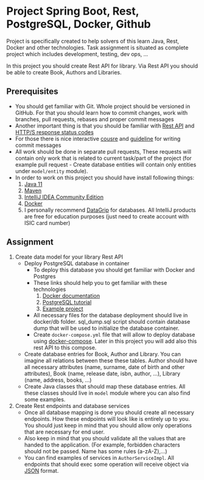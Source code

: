 # Project Spring Boot, Rest, PostgreSQL, Docker, Github

Project is specifically created to help solvers of this learn Java, Rest, Docker and other
technologies. Task assignment is situated as complete project which includes development, testing, dev ops, ...

In this project you should create Rest API for library. Via Rest API you should be able to create
Book, Authors and Libraries.

## Prerequisites
- You should get familiar with Git. Whole project should be versioned in GitHub. For that you should
  learn how to commit changes, work with branches, pull requests, rebases and proper commit messages
- Another important thing is that you should be familiar with [Rest API](https://aws.amazon.com/what-is/restful-api/) and [HTTP/S response status codes](https://developer.mozilla.org/en-US/docs/Web/HTTP/Status) 
- For those there is nice interactive [cousre](https://learngitbranching.js.org/) and [guideline](https://initialcommit.com/blog/git-commit-messages-best-practices) for writing commit messages
- All work should be done in separate pull requests, These requests will contain only work that is related to current task/part of the project (for example pull request - Create database entities will contain
  only entities under `model/entity` module).
- In order to work on this project you should have install following things:
    1. [Java 11](https://tecadmin.net/install-java-on-fedora/)
    2. [Maven](https://tecadmin.net/install-apache-maven-on-fedora/)
    3. [IntelliJ IDEA Community Edition](https://www.jetbrains.com/idea/download/#section=linux) 
    4. [Docker](https://docs.docker.com/engine/install/fedora/)
    5. I personally recommend [DataGrip](https://www.jetbrains.com/datagrip/download/#section=linux) for databases. All IntelliJ products are free for education purposes (just need to create account
with ISIC card number) 
## Assignment

1. Create data model for your library Rest API
    - Deploy PostgreSQL database in container
        - To deploy this database you should get familiar with Docker and Postgres
        - These links should help you to get familiar with these technologies
            1. [Docker documentation](https://docs.docker.com/get-started/overview/)
            2. [PostgreSQL tutorial](https://www.postgresqltutorial.com/) 
            3. [Example project](https://github.com/obabec/iis-projekt/tree/main/docker/db)
        - All necessary files for the database deployment should live in docker/db folder. 
          sql_dump.sql script should contain database dump that will be used to initialize the database
          container.
        - Create `docker-compose.yml` file that will allow to deploy database using [docker-compose](https://learn.microsoft.com/cs-cz/dotnet/architecture/microservices/multi-container-microservice-net-applications/multi-container-applications-docker-compose).
          Later in this project you will add also this rest API to this compose.
    - Create database entries for Book, Author and Library. You can imagine all relations
      between these these tables. Author should have all necessary attributes (name, surname, date of
      birth and other attributes), Book (name, release date, isbn, author, ...), Library (name, address, 
      books, ...)
    - Create Java classes that should map these database entries. All these classes should live in `model`
      module where you can also find some examples.
2. Create Rest endpoints and database services
   - Once all database mapping is done you should create all necessary endpoints. How these endpoints
     will look like is entirely up to you. You should just keep in mind that you should allow only operations
     that are necessary for end user.
   - Also keep in mind that you should validate all the values that are handed to the application.
     (For example, forbidden characters should not be passed. Name has some rules (a-zA-Z),...)
   - You can find examples of services in `AuthorServiceImpl`. All endpoints that should exec some operation
     will receive object via [JSON](https://www.baeldung.com/spring-mvc-send-json-parameters) format.
